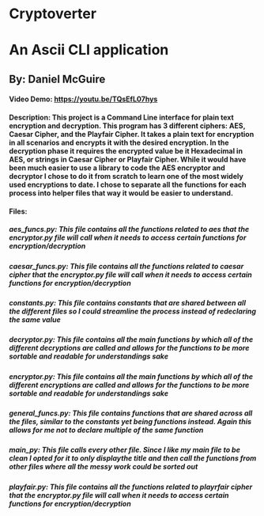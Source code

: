 # Cryptoverter
# An Ascii CLI application
## By: Daniel McGuire

#### Video Demo: https://youtu.be/TQsEfL07hys

#### Description: This project is a Command Line interface for plain text encryption and decryption. This program has 3 different ciphers: AES, Caesar Cipher, and the Playfair Cipher. It takes a plain text for encryption in all scenarios and encrypts it with the desired encryption. In the decryption phase it requires the encrypted value be it Hexadecimal in AES, or strings in Caesar Cipher or Playfair Cipher. While it would have been much easier to use a library to code the AES encryptor and decryptor I chose to do it from scratch to learn one of the most widely used encryptions to date. I chose to separate all the functions for each process into helper files that way it would be easier to understand. 

#### Files:

##### aes_funcs.py: This file contains all the functions related to aes that the encryptor.py file will call when it needs to access certain functions for encryption/decryption

##### caesar_funcs.py: This file contains all the functions related to caesar cipher that the encryptor.py file will call when it needs to access certain functions for encryption/decryption

##### constants.py: This file contains constants that are shared between all the different files so I could streamline the process instead of redeclaring the same value

##### decryptor.py: This file contains all the main functions by which all of the different decryptions are called and allows for the functions to be more sortable and readable for understandings sake

##### encryptor.py: This file contains all the main functions by which all of the different encryptions are called and allows for the functions to be more sortable and readable for understandings sake

##### general_funcs.py: This file contains functions that are shared across all the files, similar to the constants yet being functions instead. Again this allows for me not to declare multiple of the same function

##### main_py: This file calls every other file. Since I like my main file to be clean I opted for it to only displaythe title and then call the functions from other files where all the messy work could be sorted out

##### playfair.py: This file contains all the functions related to playrfair cipher that the encryptor.py file will call when it needs to access certain functions for encryption/decryption
